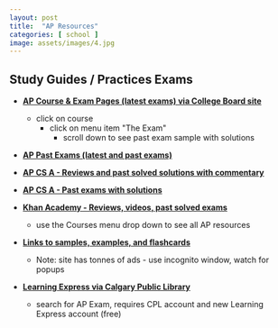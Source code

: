 ```yaml
---
layout: post
title:  "AP Resources"
categories: [ school ]
image: assets/images/4.jpg
---
```


## Study Guides / Practices Exams

+ **[AP Course & Exam Pages (latest exams) via College Board site](https://apcentral.collegeboard.org/courses)** 
    - click on course
        - click on menu item "The Exam"
            - scroll down to see past exam sample with solutions


+ **[AP Past Exams (latest and past exams)](https://www.clacenter.com/ap-past-exams.html)**


+ **[AP CS A - Reviews and past solved solutions with commentary](https://www.apcomputersciencetutoring.com/)**

+ **[AP CS A - Past exams with solutions](https://www.skylit.com/beprepared/fr.html)**


+ **[Khan Academy - Reviews, videos, past solved exams](https://www.khanacademy.org/math/ap-calculus-bc)**
    - use the Courses menu drop down to see all AP resources


+ **[Links to samples, examples, and flashcards](https://www.appracticeexams.com/)**
    - Note: site has tonnes of ads - use incognito window, watch for popups

+ **[Learning Express via Calgary Public Library](https://calgarylibrary.ca/read-learn-and-explore/digital-library/learning-express/)**
    - search for AP Exam, requires CPL account and new Learning Express account (free)



